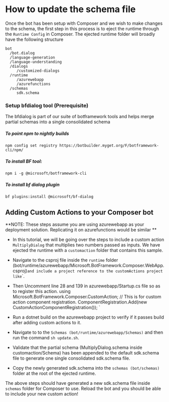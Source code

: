 
#  How to update the schema file
Once the bot has been setup with Composer and we wish to make changes to the schema, the first step in this process is to eject the runtime through the `Runtime Config` in Composer. The ejected runtime folder will broadly have the following structure

```
bot
  /bot.dialog
  /language-generation
  /language-understanding
  /dialogs
     /customized-dialogs
  /runtime
     /azurewebapp
     /azurefunctions
  /schemas
     sdk.schema
```

### Setup bfdialog tool (Prerequisite)
The bfdialog is part of our suite of botframework tools and helps merge partial schemas into a single consolidated schema

#####  To point npm to nightly builds
```
npm config set registry https://botbuilder.myget.org/F/botframework-cli/npm/
```
#####  To install BF tool:
```
npm i -g @microsoft/botframework-cli
```

#####  To install bf dialog plugin
```
bf plugins:install @microsoft/bf-dialog
```

##  Adding Custom Actions to your Composer bot
**NOTE: These steps assume you are using azurewebapp as your deployment solution. Replicating it on azurefunctions would be similar
**
- In this tutorial, we will be going over the steps to include a custom action `MultiplyDialog` that multiplies two numbers passed as inputs. We have ejected the runtime with a `customaction` folder that contains this sample.

- Navigate to the csproj file inside the `runtime` folder (bot/runtime/azurewebapp/Microsoft.BotFramework.Composer.WebApp.csproj)` and include a project reference to the customActions project like `<ProjectReference Include="..\customaction\Microsoft.BotFramework.Composer.CustomAction.csproj" />`.

- Then Uncomment line 28 and 139 in azurewebapp/Startup.cs file so as to register this action.
using Microsoft.BotFramework.Composer.CustomAction;
// This is for custom action component registration.
ComponentRegistration.Add(new CustomActionComponentRegistration());
`
- Run a dotnet build on the azurewebapp project to verify if it passes build after adding custom actions to it.

- Navigate to to the `Schemas (bot/runtime/azurewebapp/Schemas)` and then run the command `sh update.sh`.

- Validate that the partial schema (MultiplyDialog.schema inside customaction/Schema) has been appended to the default sdk.schema file to generate one single consolidated sdk.schema file.

- Copy the newly generated sdk.schema into the `schemas (bot/schemas)` folder at the root of the ejected runtime.

The above steps should have generated a new sdk.schema file inside `schemas` folder for Composer to use. Reload the bot and you should be able to include your new custom action!
